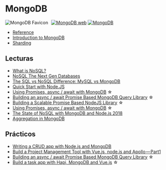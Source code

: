 # MongoDB

<img src="/dev.web/assets/img/mongodb-favicon.png" alt="MongoDB Favicon" style="float:left;margin-right:10px;" />[![MongoDB web](https://badgen.net/badge/www/mongodb.com/cyan)](https://www.mongodb.com) [![MongoDB](https://badgen.net/github/stars/mongodb/mongo)](https://github.com/mongodb/mongo)

- [Reference](https://docs.mongodb.com/manual/reference/)
- [Introduction to MongoDB](https://docs.mongodb.com/manual/introduction/)
- [Sharding](https://github.com/jaebradley/notes/blob/master/databases/mongo/sharding.md#sharding)


## Lecturas

- [What is NoSQL?](https://www.mongodb.com/nosql-explained)
- [NoSQL The Next Gen Databases](https://medium.com/cosc/nosql-the-next-gen-databases-97d9f49895b8)
- [The SQL vs NoSQL Difference: MySQL vs MongoDB](https://medium.com/xplenty-blog/the-sql-vs-nosql-difference-mysql-vs-mongodb-32c9980e67b2)
- [Quick Start with Node.JS](http://mongodb.github.io/node-mongodb-native/2.2/quick-start/quick-start/)
- [Using Promises, async / await with MongoDB](https://medium.com/@rossbulat/using-promises-async-await-with-mongodb-613ed8243900) ☆
- [Building an async / await Promise Based MongoDB Query Library](https://medium.com/@rossbulat/building-an-async-await-promise-based-mongodb-query-library-7312003b0cf4) ☆
- [Building a Scalable Promise Based NodeJS Library](https://medium.com/@rossbulat/building-a-scalable-promise-based-nodejs-library-for-your-apps-cf669de03bfb) ☆
- [Using Promises, async / await with MongoDB](https://medium.com/@rossbulat/using-promises-async-await-with-mongodb-613ed8243900) ☆
- [The State of NoSQL with MongoDB and Node.js 2018](https://blog.bitsrc.io/the-state-of-nosql-with-mongodb-and-node-js-2018-690588c03650)
- [Aggregation in MongoDB](https://medium.com/@vsvaibhav2016/aggregation-in-mongodb-4f638df0add0)

## Prácticos

- [Writing a CRUD app with Node.js and MongoDB](https://codeburst.io/writing-a-crud-app-with-node-js-and-mongodb-e0827cbbdafb)
- [Build a Project Management Tool with Vue.js, node.js and Apollo — Part1](https://medium.com/@kenzotakahashi2/build-a-project-management-software-with-vue-js-and-apollo-part1-d12ee75a7641)
- [Building an async / await Promise Based MongoDB Query Library](https://medium.com/@rossbulat/building-an-async-await-promise-based-mongodb-query-library-7312003b0cf4) ☆
- [Build a task app with Hapi, MongoDB and Vue.js](https://medium.com/employbl/build-a-task-app-with-hapi-mongodb-and-vue-js-dc05c1bb8778) ☆

